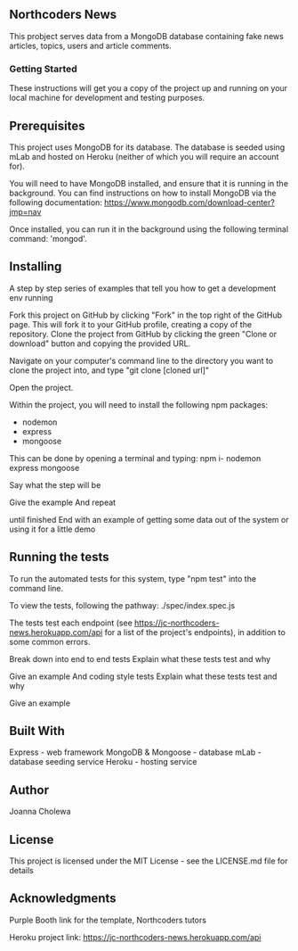## Northcoders News
This probject serves data from a MongoDB database containing fake news articles, topics, users and article comments.

### Getting Started
These instructions will get you a copy of the project up and running on your local machine for development and testing purposes.

## Prerequisites

This project uses MongoDB for its database. The database is seeded using mLab and hosted on Heroku (neither of which you will require an account for).

You will need to have MongoDB installed, and ensure that it is running in the background. You can find instructions on how to install MongoDB via the following documentation: https://www.mongodb.com/download-center?jmp=nav

Once installed, you can run it in the background using the following terminal command: 'mongod'.

## Installing

A step by step series of examples that tell you how to get a development env running

Fork this project on GitHub by clicking "Fork" in the top right of the GitHub page. This will fork it to your GitHub profile, creating a copy of the repository.
Clone the project from GitHub by clicking the green "Clone or download" button and copying the provided URL.

Navigate on your computer's command line to the directory you want to clone the project into, and type "git clone [cloned url]"

Open the project.

Within the project, you will need to install the following npm packages:
  * nodemon
  * express
  * mongoose

This can be done by opening a terminal and typing:
npm i- nodemon express mongoose



Say what the step will be

Give the example
And repeat

until finished
End with an example of getting some data out of the system or using it for a little demo

## Running the tests
To run the automated tests for this system, type "npm test" into the command line.

To view the tests, following the pathway: ./spec/index.spec.js 

The tests test each endpoint (see https://jc-northcoders-news.herokuapp.com/api for a list of the project's endpoints), in addition to some common errors. 

Break down into end to end tests
Explain what these tests test and why

Give an example
And coding style tests
Explain what these tests test and why

Give an example

## Built With
Express - web framework
MongoDB & Mongoose - database
mLab - database seeding service
Heroku - hosting service

## Author
Joanna Cholewa

## License
This project is licensed under the MIT License - see the LICENSE.md file for details

## Acknowledgments
Purple Booth link for the template, Northcoders tutors

Heroku project link: https://jc-northcoders-news.herokuapp.com/api 